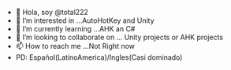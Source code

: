 - 👋 Hola, soy @total222
- 👀 I’m interested in ...AutoHotKey and Unity
- 🌱 I’m currently learning ...AHK an C#
- 💞️ I’m looking to collaborate on ... Unity projects or AHK projects
- 📫 How to reach me ...Not Right now
- PD: Español(LatinoAmerica)/Ingles(Casi dominado)

<!---
total222/total222 is a ✨ special ✨ repository because its `README.md` (this file) appears on your GitHub profile.
You can click the Preview link to take a look at your changes.
--->
